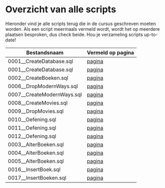 # Overzicht van alle scripts
Hieronder vind je alle scripts terug die in de cursus geschreven moeten worden. Als een script meermaals vermeld wordt, wordt het op meerdere plaatsen besproken, dus check beide. Hou je verzameling scripts up-to-date!

| Bestandsnaam                 | Vermeld op pagina |
|------------------------------|-------------------|
| 0001\_\_CreateDatabase.sql | [pagina](https://apwt.gitbook.io/cursus-databanken/semester-1-intro/deeltalen/ddl/create) |
| 0001\_\_CreateDatabase.sql | [pagina](https://apwt.gitbook.io/cursus-databanken/semester-1-intro/deeltalen/ddl/create) |
| 0002\_\_CreateBoeken.sql | [pagina](https://apwt.gitbook.io/cursus-databanken/semester-1-intro/deeltalen/ddl/create) |
| 0006\_\_DropModernWays.sql | [pagina](https://apwt.gitbook.io/cursus-databanken/semester-1-intro/deeltalen/ddl/drop) |
| 0007\_\_CreateModernWays.sql | [pagina](https://apwt.gitbook.io/cursus-databanken/semester-1-intro/deeltalen/ddl/drop) |
| 0008\_\_CreateMovies.sql | [pagina](https://apwt.gitbook.io/cursus-databanken/semester-1-intro/deeltalen/ddl/drop) |
| 0009\_\_DropMovies.sql | [pagina](https://apwt.gitbook.io/cursus-databanken/semester-1-intro/deeltalen/ddl/drop) |
| 0010\_\_Oefening.sql | [pagina](https://apwt.gitbook.io/cursus-databanken/semester-1-intro/deeltalen/ddl/oefeningen) |
| 0011\_\_Oefening.sql | [pagina](https://apwt.gitbook.io/cursus-databanken/semester-1-intro/deeltalen/ddl/oefeningen) |
| 0012\_\_Oefening.sql | [pagina](https://apwt.gitbook.io/cursus-databanken/semester-1-intro/deeltalen/ddl/oefeningen) |
| 0003\_\_AlterBoeken.sql | [pagina](https://apwt.gitbook.io/cursus-databanken/semester-1-intro/deeltalen/ddl/alter) |
| 0004\_\_AlterBoeken.sql | [pagina](https://apwt.gitbook.io/cursus-databanken/semester-1-intro/deeltalen/ddl/alter) |
| 0005\_\_AlterBoeken.sql | [pagina](https://apwt.gitbook.io/cursus-databanken/semester-1-intro/deeltalen/ddl/alter) |
| 0016\_\_InsertBoek.sql | [pagina](https://apwt.gitbook.io/cursus-databanken/semester-1-intro/deeltalen/dml/insert) |
| 0017\_\_InsertBoeken.sql | [pagina](https://apwt.gitbook.io/cursus-databanken/semester-1-intro/deeltalen/dml/insert) |